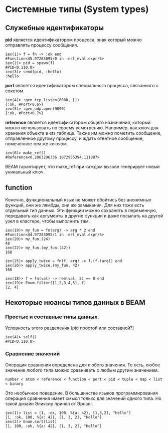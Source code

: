 # Системные типы (System types)

## Служебные идентификаторы

**pid** является идентификатором процесса, зная который можно отправлять процессу сообщения.

```
iex(1)> f = fn -> :ok end
#Function<45.97283095/0 in :erl_eval.expr/5>
iex(2)> pid = spawn(f)
#PID<0.110.0>
iex(3)> send(pid, :hello)
:hello
```

**port** является идентификатором специального процесса, связанного с сокетом.

```
iex(4)> :gen_tcp.listen(8080, [])
{:ok, #Port<0.6>}
iex(5)> :gen_udp.open(9090)
{:ok, #Port<0.7>}
```

**reference** является идентификатором общего назначения, который можно использовать по своему усмотрению. Например, как ключ для хранения объекта в ets таблице. Также им можно пометить сообщение, отправленное другому процессу, и ждать ответное сообщение, помеченное тем же ключом.

```
iex(6)> make_ref()
#Reference<0.2063296336.1072955394.111887>
```

BEAM гарантирует, что make_ref при каждом вызове генерирует новый уникальный ключ.

## function

Конечно, функциональный язык не может обойтись без анонимных функций, они же лямбды, они же замыкания. Для них тоже есть отдельный тип данных. Эти функции можно сохранять в переменную, передавать как аргументы в другие функции и даже посылать на другой узел в кластере, чтобы выполнить там.

```
iex(19)> my_fun = fn(arg) -> arg * 2 end
#Function<44.97283095/1 in :erl_eval.expr/5>
iex(20)> my_fun.(24)
48
iex(22)> my_fun.(my_fun.(42))
168

iex(25)> apply_twice = fn(f, arg) -> f.(f.(arg)) end
iex(26)> apply_twice.(my_fun, 42)
168

iex(18)> f = fn(val) -> rem(val, 2) == 0 end
iex(19)> Enum.filter([1,2,3,4,5], f)
[2, 4]
```

## Некоторые нюансы типов данных в BEAM

### Простые и составные типы данных.

Условность этого разделения (pid простой или составной?)

```elixir-iex
iex(4)> self()
#PID<0.110.0>
```

### Сравнение значений

Операция сравнения определена для любого значения. То есть, любое значение любого типа можно сравнивать с любым другим значением.

```
number < atom < reference < function < port < pid < tuple < map < list < binary
```

Это необычное поведение. В большинстве языков программирования операция сравнения имеет смысл только для значений одного типа. Но такой дизайн Эликсир принял от Эрланг.

```elixir-iex
iex(1)> list = [1, :ok, 100, %{a: 42}, [1,3,2], "Hello"]
[1, :ok, 100, %{a: 42}, [1, 3, 2], "Hello"]
iex(2)> Enum.sort(list)
[1, 100, :ok, %{a: 42}, [1, 3, 2], "Hello"]
```
